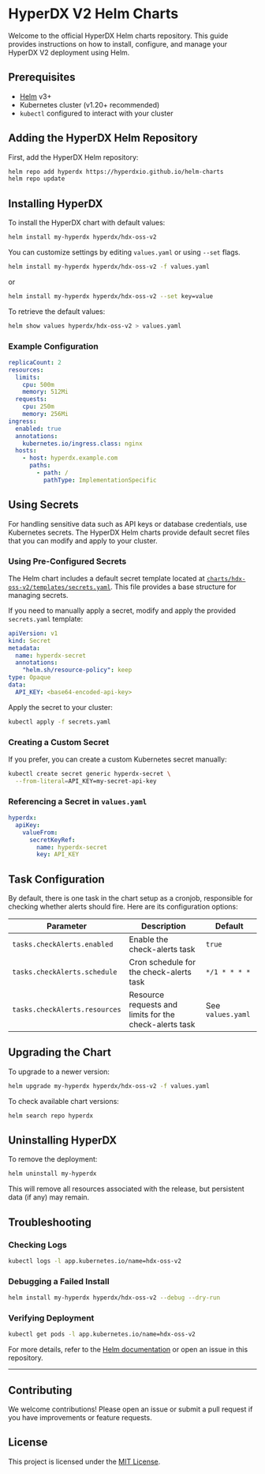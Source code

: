 # HyperDX V2 Helm Charts

Welcome to the official HyperDX Helm charts repository. This guide provides instructions on how to install, configure, and manage your HyperDX V2 deployment using Helm.

## Prerequisites

- [Helm](https://helm.sh/) v3+
- Kubernetes cluster (v1.20+ recommended)
- `kubectl` configured to interact with your cluster

## Adding the HyperDX Helm Repository

First, add the HyperDX Helm repository:

```sh
helm repo add hyperdx https://hyperdxio.github.io/helm-charts
helm repo update
```

## Installing HyperDX

To install the HyperDX chart with default values:

```sh
helm install my-hyperdx hyperdx/hdx-oss-v2
```

You can customize settings by editing `values.yaml` or using `--set` flags.

```sh
helm install my-hyperdx hyperdx/hdx-oss-v2 -f values.yaml
```

or

```sh
helm install my-hyperdx hyperdx/hdx-oss-v2 --set key=value
```

To retrieve the default values:

```sh
helm show values hyperdx/hdx-oss-v2 > values.yaml
```

### Example Configuration

```yaml
replicaCount: 2
resources:
  limits:
    cpu: 500m
    memory: 512Mi
  requests:
    cpu: 250m
    memory: 256Mi
ingress:
  enabled: true
  annotations:
    kubernetes.io/ingress.class: nginx
  hosts:
    - host: hyperdx.example.com
      paths:
        - path: /
          pathType: ImplementationSpecific
```

## Using Secrets

For handling sensitive data such as API keys or database credentials, use Kubernetes secrets. The HyperDX Helm charts provide default secret files that you can modify and apply to your cluster.

### Using Pre-Configured Secrets

The Helm chart includes a default secret template located at [`charts/hdx-oss-v2/templates/secrets.yaml`](https://github.com/hyperdxio/helm-charts/blob/main/charts/hdx-oss-v2/templates/secrets.yaml). This file provides a base structure for managing secrets.


If you need to manually apply a secret, modify and apply the provided `secrets.yaml` template:

```yaml
apiVersion: v1
kind: Secret
metadata:
  name: hyperdx-secret
  annotations:
    "helm.sh/resource-policy": keep
type: Opaque
data:
  API_KEY: <base64-encoded-api-key>
```

Apply the secret to your cluster:

```sh
kubectl apply -f secrets.yaml
```

### Creating a Custom Secret

If you prefer, you can create a custom Kubernetes secret manually:

```sh
kubectl create secret generic hyperdx-secret \
  --from-literal=API_KEY=my-secret-api-key
```

### Referencing a Secret in `values.yaml`

```yaml
hyperdx:
  apiKey:
    valueFrom:
      secretKeyRef:
        name: hyperdx-secret
        key: API_KEY
```

## Task Configuration

By default, there is one task in the chart setup as a cronjob, responsible for checking whether alerts should fire. Here are its configuration options:

| Parameter | Description | Default |
|-----------|-------------|---------|
| `tasks.checkAlerts.enabled` | Enable the check-alerts task | `true` |
| `tasks.checkAlerts.schedule` | Cron schedule for the check-alerts task | `*/1 * * * *` |
| `tasks.checkAlerts.resources` | Resource requests and limits for the check-alerts task | See `values.yaml` |

## Upgrading the Chart

To upgrade to a newer version:

```sh
helm upgrade my-hyperdx hyperdx/hdx-oss-v2 -f values.yaml
```

To check available chart versions:

```sh
helm search repo hyperdx
```

## Uninstalling HyperDX

To remove the deployment:

```sh
helm uninstall my-hyperdx
```

This will remove all resources associated with the release, but persistent data (if any) may remain.

## Troubleshooting

### Checking Logs

```sh
kubectl logs -l app.kubernetes.io/name=hdx-oss-v2
```

### Debugging a Failed Install

```sh
helm install my-hyperdx hyperdx/hdx-oss-v2 --debug --dry-run
```

### Verifying Deployment

```sh
kubectl get pods -l app.kubernetes.io/name=hdx-oss-v2
```

For more details, refer to the [Helm documentation](https://helm.sh/docs/) or open an issue in this repository.

---

## Contributing

We welcome contributions! Please open an issue or submit a pull request if you have improvements or feature requests.

## License

This project is licensed under the [MIT License](LICENSE).

